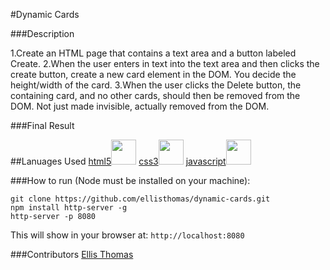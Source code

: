 #Dynamic Cards

###Description

1.Create an HTML page that contains a text area and a button labeled Create.
2.When the user enters in text into the text area and then clicks the create button, create a new card element in the DOM. You decide the height/width of the card.
3.When the user clicks the Delete button, the containing card, and no other cards, should then be removed from the DOM. Not just made invisible, actually removed from the DOM.

###Final Result

##Lanuages Used
[html5](html5.png)<img src="https://raw.githubusercontent.com/tkswann2/tech-logos/master/html5.png" height="40">
[css3](css3.png)<img src="https://raw.githubusercontent.com/tkswann2/tech-logos/master/css3.png" height="40">
[javascript](jslogo.png)<img src="https://raw.githubusercontent.com/tkswann2/tech-logos/master/jslogo.png" height="40">

###How to run (Node must be installed on your machine):
```
git clone https://github.com/ellisthomas/dynamic-cards.git
npm install http-server -g
http-server -p 8080
```

This will show in your browser at:
`http://localhost:8080`

###Contributors
[Ellis Thomas](https://github.com/ellisthomas)
